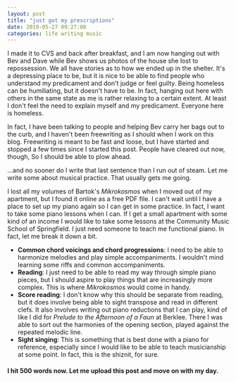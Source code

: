 ```yaml
---
layout: post
title: "just got my prescriptions"
date: 2019-05-27 09:27:00
categories: life writing music
---
```

I made it to CVS and back after breakfast, and I am now hanging out with Bev and Dave while Bev shows us photos of the house she lost to repossession. We all have stories as to how we ended up in the shelter. It's a depressing place to be, but it is nice to be able to find people who understand my predicament and don't judge or feel guilty. Being homeless can be humiliating, but it doesn't have to be. In fact, hanging out here with others in the same state as me is rather relaxing to a certain extent. At least I don't feel the need to explain myself and my predicament. Everyone here is homeless.

In fact, I have been talking to people and helping Bev carry her bags out to the curb, and I haven't been freewriting as I should when I work on this blog. Freewriting is meant to be fast and loose, but I have started and stopped a few times since I started this post. People have cleared out now, though, So I should be able to plow ahead.

...and no sooner do I write that last sentence than I run out of steam. Let me write some about musical practice. That usually gets me going.

I lost all my volumes of Bartok's *Mikrokosmos* when I moved out of my apartment, but I found it online as a free PDF file. I can't wait until I have a place to set up my piano again so I can get in some practice. In fact, I want to take some piano lessons when I can. If I get a small apartment with some kind of an income I would like to take some lessons at the Community Music School of Springfield. I just need someone to teach me functional piano. In fact, let me break it down a bit.
 * **Common chord voicings and chord progressions**: I need to be able to harmonize melodies and play simple accompaniments. I wouldn't mind learning some riffs and common accompaniments.
 * **Reading**: I just need to be able to read my way through simple piano pieces, but I should aspire to play things that are increasingly more complex. This is where *Mikrokosmos* would come in handy.
 * **Score reading**: I don't know why this should be separate from reading, but it does involve being able to sight transpose and read in different clefs. It also involves writing out piano reductions that I can play, kind of like I did for *Prelude to the Afternoon of a Faun* at Berklee. There I was able to sort out the harmonies of the opening section, played against the repeated melodic line.
 * **Sight singing**: This is something that is best done with a piano for reference, especially since I would like to be able to teach musicianship at some point. In fact, this is the shiznit, for sure.

#### I hit 500 words now. Let me upload this post and move on with my day.
